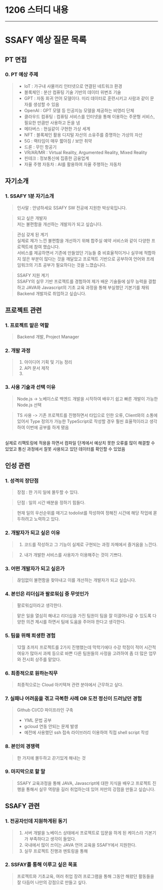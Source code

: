 # 1206 스터디 내용

---

# SSAFY 예상 질문 목록

## PT 면접

### 0. PT 예상 주제

> - IoT : 가구내 사물끼리 인터넷으로 연결된 네트워크 환경
> - 블록체인 : 분산 컴퓨팅 기술 기반의 데이터 위변조 기술
> - GPT : 자동 회귀 언어 모델이다. 미리 데이터로 훈련시키고 사람과 같이 문자를 생성할 수 있음
> - OpenAI : GPT 모델 등 인공지능 모델을 제공하는 비영리 단체
> - 클라우드 컴퓨팅 : 컴퓨팅 서비스를 인터넷을 통해 이용하는 주문형 서비스, 필요한 만큼만 사용하고 돈을 냄
> - 메타버스 : 현실같이 구현한 가상 세계
> - NFT : 블록체인 활용 디지털 자산의 소유주를 증명하는 가상의 자산
> - 5G : 랙타임이 매우 짧아짐 / 보안 취약
> - 드론 : 무인 항공기
> - VR/AR/MR : Virtual Reality, Argumented Reality, Mixed Reality
> - 핀테크 : 정보통신에 집중한 금융업계 
> - 자율 주행 자동차 : AI를 활용하여 자율 주행하는 자동차

## 자기소개 

### 1. SSAFY 1분 자기소개

> 인사말 : 안녕하세요 SSAFY SW 전공에 지원한 박상욱입니다.

> 되고 싶은 개발자<br>
> 저는 불편함을 개선하는 개발자가 되고 싶습니다.

> 관심 갖게 된 계기<br>
> 실제로 제가 느낀 불편함을 개선하기 위해 합주실 예약 서비스와 같이 다양한 프로젝트에 참여 했습니다. <br>
서비스를 제공하면서 기존에 만들었던 기능들 중 비효율적이거나 실무에 적합하지 않은 부분이 많다는 것을 깨달았고 프로젝트 기반으로 공부하여 언어와 프레임워크의 기초 공부가 필요하다는 것을 느꼈습니다.

> SSAFY 지원 계기<br>
> SSAFY의 실무 기반 프로젝트를 경험하여 제가 배운 기술들에 실무 능력을 결합하고 JAVA와 Javascript의 기초 교육 과정을 통해 부실했던 기본기를 채워 Backend 개발자로 취업하고 싶습니다.

## 프로젝트 관련

### 1. 프로젝트 맡은 역할

> Backend 개발, Project Manager

### 2. 개발 과정

> 1. 아이디어 기획 및 기능 정리
> 2. API 문서 제작
> 3. 

### 3. 사용 기술과 선택 이유

> Node.js -> 노베이스로 백엔드 개발을 시작하여 배우기 쉽고 빠른 개발이 가능한 Node.js 선택

> TS 사용 -> 기존 프로젝트를 진행하면서 타입으로 인한 오류, Client와의 소통에 있어서 Type 정의가 가능한 TypeScript로 작성할 경우 훨씬 효율적이라고 생각하여 이번에 공부를 하게 됐음 
<br>
실제로 리팩토링에 적용을 하면서 컴파일 단계에서 예상치 못한 오류를 많이 해결할 수 있었고 통신 과정에서 잘못 사용되고 있던 데이터를 확인할 수 있었음

## 인성 관련

### 1. 성격의 장단점

> 장점 : 한 가지 일에 몰두할 수 있다.

> 단점 : 일의 시간 배분을 정하기 힘들다.

> 현재 일의 우선순위를 매기고 todolist를 작성하여 정해진 시간에 해당 작업에 몯두하려고 노력하고 있다.

### 2. 개발자가 되고 싶은 이유

> 1. 코드를 작성하고 그 기능이 실제로 구현되는 과정 자체에서 즐거움을 느낀다.

> 2. 내가 개발한 서비스를 사용자가 이용해주는 것이 기쁘다.

### 3. 어떤 개발자가 되고 싶은가

> 끊임없이 불편함을 찾아내고 이를 개선하는 개발자가 되고 싶습니다.

### 4. 본인은 리더십과 팔로워십 중 무엇인가

> 팔로워십이라고 생각한다.

> 맡은 일을 열심히 해내고 리더십을 가진 팀원이 팀을 잘 이끌어나갈 수 있도록 다양한 의견 제시를 하면서 팀에 도움을 주어야 한다고 생각한다.

### 5. 팀을 위해 희생한 경험

> 12월 초까지 프로젝트를 2가지 진행했는데 막학기에다 수강 학점이 적어 시간적 여유가 많아서 과제 등으로 바쁜 다른 팀원들의 사정을 고려하여 좀 더 많은 업무와 전시회 상주를 맡았다.

### 6. 최종적으로 원하는직무

> 최종적으로는 Cloud 아키텍쳐 관련 분야에서 근무하고 싶다.

### 7. 실패나 어려움을 겪고 극복한 사례 OR 도전 정신이 드러났던 경험

> Github CI/CD 파이프라인 구축
> - YML 문법 공부
> - gcloud 연동 안되는 문제 발생
> - 예전에 사용했던 ssh 접속 라이브러리 이용하여 직접 shell script 작성

### 8. 본인의 경쟁력

> 한 가지에 몰두하고 끈기있게 해내는 것

### 9. 마지막으로 할 말

> SSAFY 교육과정을 통해 JAVA, Javascript에 대한 지식을 배우고 프로젝트 진행을 통해서 실무 역량을 길러 취업하는데 있어 저만의 강점을 만들고 싶습니다.

## SSAFY 관련

### 1. 전공자인데 지원하게된 동기

> 1. 서버 개발을 노베이스 상태에서 프로젝트로 입문을 하게 된 케이스라 기본기가 부족하다고 생각이 들었다.
> 2. 국내에서 많이 쓰이는 JAVA 언어 교육을 SSAFY에서 지원한다.
> 3. 실무 프로젝트 진행과 멘토링을 통해 

### 2. SSFAY를 통해 이루고 싶은 목표

> 프로젝트와 기초교육, 여러 취업 장려 프로그램을 통해 그동안 해왔던 활동들을 잘 다듬어 나만의 강점으로 만들고 싶다.